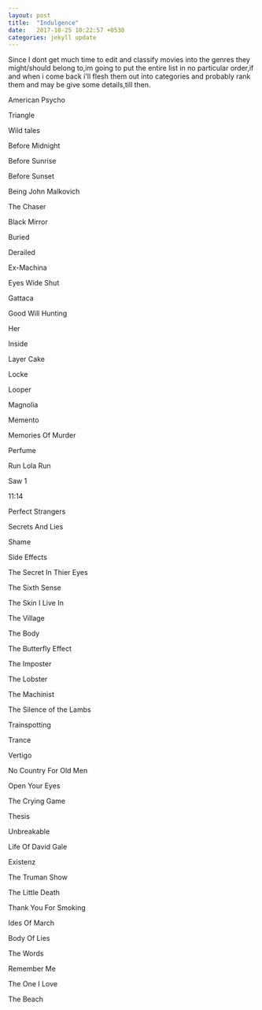 ```yaml
---
layout: post
title:  "Indulgence"
date:   2017-10-25 10:22:57 +0530
categories: jekyll update
---
```

Since I dont get much time to edit and classify movies into the genres they might/should belong to,im going to put the entire list in no particular order,if and when i come back i'll flesh them out into categories and probably rank them and may be give some details,till then.

American Psycho

Triangle

Wild tales

Before Midnight

Before Sunrise

Before Sunset

Being John Malkovich

The Chaser

Black Mirror

Buried

Derailed

Ex-Machina

Eyes Wide Shut

Gattaca

Good Will Hunting

Her

Inside

Layer Cake

Locke

Looper

Magnolia

Memento

Memories Of Murder

Perfume

Run Lola Run

Saw 1

11:14

Perfect Strangers

Secrets And Lies

Shame

Side Effects

The Secret In Thier Eyes

The Sixth Sense

The Skin I Live In

The Village

The Body

The Butterfly Effect 

The Imposter

The Lobster

The Machinist

The Silence of the Lambs

Trainspotting

Trance

Vertigo

No Country For Old Men

Open Your Eyes

The Crying Game

Thesis

Unbreakable

Life Of David Gale 

Existenz

The Truman Show

The Little Death

Thank You For Smoking

Ides Of March

Body Of Lies

The Words

Remember Me

The One I Love

The Beach
